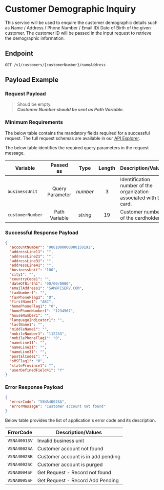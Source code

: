 # Customer Demographic Inquiry

This service will be used to enquire the customer demographic details such as Name / Address / Phone Number / Email ID/ Date of Birth of the given customer.  The customer ID will be passed in the input request to retrieve the demographic information. 

## Endpoint

`GET /v1/customers/{customerNumber}/nameAddress`

## Payload Example

### Request Payload

>Shoud be empty.  
***Customer Number should be sent as Path Variable.***

### Minimum Requirements

The below table contains the mandatory fields required for a successful request. The full request schemas are available in our [API Explorer](../api/?type=get&path=/v1/customers/{customerNumber}/nameAddress).

The below table identifies the required query parameters in the request message.

| Variable | Passed as | Type | Length | Description/Values |
| -------- | :-------: | :--: | :------------: | ------------------ |
| `businessUnit` | Query Parameter | *number* | 3 | Identification number of the organization associated with the card. |
| `customerNumber` | Path Variable | *string* | 19 | Customer number of the cardholder. |

### Successful Response Payload

```json
{
  "accountNumber": "0001000000000150191",
  "addressLine11": "",
  "addressLine21": "",
  "addressLine31": "",
  "addressLine41": "",
  "businessUnit": "100",
  "city1": "",
  "countryCode1": "",
  "dateOfBirth1": "00/00/0000",
  "emailAddress1": "SAM@FISERV.COM",
  "faxNumber1": "",
  "faxPhoneFlag1": "0",
  "firstName1": "ABC",
  "homePhoneFlag1": "0",
  "homePhoneNumber1": "1234567",
  "houseNumber1": "",
  "languageIndicator1": "",
  "lastName1": "",
  "middleName1": "",
  "mobileNumber1": "112233",
  "mobilePhoneFlag1": "0",
  "nameLine11": "",
  "nameLine21": "",
  "nameLine31": "",
  "postalCode1": "",
  "sMSFlag1": "0",
  "stateProvince1": "",
  "userDefinedField41": "Y"
}
```

### Error Response Payload

```json
{
  "errorCode": "V5NA4002SA",
  "errorMessage": "Customer account not found"  
}
```

Below table provides the list of application's error code and its description.

| ErrorCode |  Description/Values |
| --------  | ------------------ |
|`V5NA4001SV` | Invalid business unit|  
|`V5NA4002SA` | Customer account not found|
|`V5NA4002SB` | Customer account is in add pending|
|`V5NA4002SC` | Customer account is purged|
|`V5NA0004SF` | Get  Request - Record not found|
|`V5NA0005SF` | Get Request - Record Add Pending|